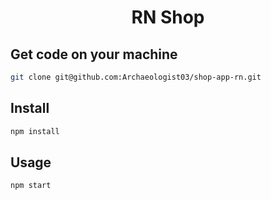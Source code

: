 <h1 align="center">RN Shop</h1>

## Get code on your machine

```sh
git clone git@github.com:Archaeologist03/shop-app-rn.git
```

## Install

```sh
npm install
```

## Usage

```sh
npm start
```

